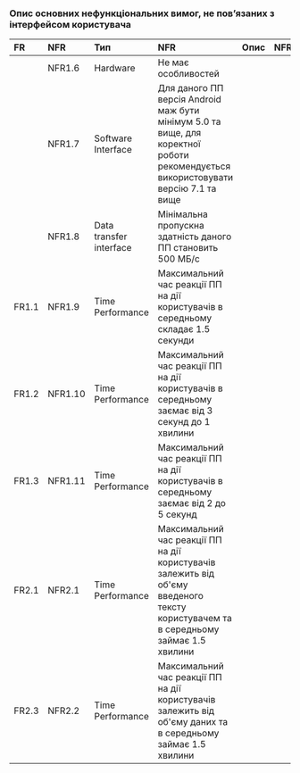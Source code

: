 ### Опис основних нефункціональних вимог, не пов’язаних з інтерфейсом користувача

|FR	|NFR|	Тип| NFR|	Опис| NFR|
|:-|:-|:-|:-|:-|:-|
| |NFR1.6	|Hardware|	Не має особливостей|
| |NFR1.7|	Software Interface|	Для даного ПП версія Android маж бути мінімум 5.0 та вище, для коректної роботи рекомендується використовувати версію 7.1 та вище|
|| NFR1.8	|Data transfer interface|	Мінімальна пропускна здатність даного ПП становить 500 МБ/с|
|FR1.1	|NFR1.9	|Time Performance	|Максимальний час реакції ПП на дії користувачів в середньому складає 1.5 секунди|
|FR1.2|	NFR1.10|	Time Performance|	Максимальний час реакції ПП на дії користувачів в середньому заємає від 3 секунд до 1 хвилини|
|FR1.3|	NFR1.11	|Time Performance|	Максимальний час реакції ПП на дії користувачів в середньому заємає від 2 до 5 секунд|
|FR2.1|	NFR2.1	|Time Performance|	Максимальний час реакції ПП на дії користувачів залежить від об'єму введеного тексту користувачем та в середньому займає 1.5 хвилини|
|FR2.3|	NFR2.2|	Time Performance	|Максимальний час реакції ПП на дії користувачів залежить від об'єму даних та в середньому займає 1.5 хвилини|
